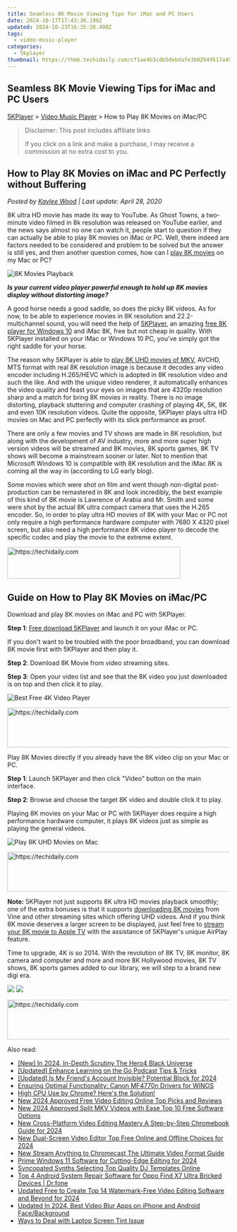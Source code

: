 ```yaml
---
title: Seamless 8K Movie Viewing Tips for iMac and PC Users
date: 2024-10-17T17:43:36.190Z
updated: 2024-10-23T16:35:26.490Z
tags:
  - video-music-player
categories:
  - 5kplayer
thumbnail: https://thmb.techidaily.com/cf1ae4b3cdb5debdafe3b02949517a45048f6142dd7f5f842e985181e8a620c0.jpg
---
```


## Seamless 8K Movie Viewing Tips for iMac and PC Users

[5KPlayer](https://tools.techidaily.com/5kplayer/products/) \> [Video Music Player](https://tools.techidaily.com/5kplayer/video-music-player/) \> How to Play 8K Movies on iMac/PC

>  Disclaimer: This post includes affiliate links
>
>  If you click on a link and make a purchase, I may receive a commission at no extra cost to you.
>

## How to Play 8K Movies on iMac and PC Perfectly without Buffering

 _Posted by [Kaylee Wood](https://www.quora.com/profile/Amanda-Hu-21) | Last update: April 28, 2020_

8K ultra HD movie has made its way to YouTube. As Ghost Towns, a two-minute video filmed in 8k resolution was released on YouTube earlier, and the news says almost no one can watch it, people start to question if they can actually be able to play 8K movies on iMac or PC. Well, there indeed are factors needed to be considered and problem to be solved but the answer is still yes, and then another question comes, how can I [play 8K movies](https://tools.techidaily.com/5kplayer/video-music-player/) on my Mac or PC?

![8K Movies Playback](https://www.5kplayer.com/video-music-player/img/8k-image.jpg) 

**_Is your current video player powerful enough to hold up 8K movies display without distorting image?_**

A good horse needs a good saddle, so does the picky 8K videos. As for now, to be able to experience movies in 8K resolution and 22.2-multichannel sound, you will need the help of [5KPlayer](https://tools.techidaily.com/5kplayer/products/), an amazing [free 8K player for Windows 10](https://tools.techidaily.com/5kplayer/video-music-player/) and iMac 8K, free but not cheap in quality. With 5KPlayer installed on your iMac or Windows 10 PC, you've simply got the right saddle for your horse. 

The reason why 5KPlayer is able to [play 8K UHD movies of MKV](https://tools.techidaily.com/5kplayer/video-music-player/), AVCHD, MTS format with real 8K resolution image is because it decodes any video encoder including H.265/HEVC which is adopted in 8K resolution video and such the like. And with the unique video renderer, it automatically enhances the video quality and feast your eyes on images that are 4320p resolution sharp and a match for bring 8K movies in reality. There is no image distorting, playback stuttering and computer crashing of playing 4K, 5K, 8K and even 10K resolution videos. Quite the opposite, 5KPlayer plays ultra HD movies on Mac and PC perfectly with its slick performance as proof.

There are only a few movies and TV shows are made in 8K resolution, but along with the development of AV industry, more and more super high version videos will be streamed and 8K movies, 8K sports games, 8K TV shows will become a mainstream sooner or later. Not to mention that Microsoft Windows 10 is compatible with 8K resolution and the iMac 8K is coming all the way in (according to LG early blog). 

Some movies which were shot on film and went though non-digital post-production can be remastered in 8K and look incredibly, the best example of this kind of 8K movie is Lawrence of Arabia and Mr. Smith and some were shot by the actual 8K ultra compact camera that uses the H.265 encoder. So, in order to play ultra HD movies of 8K with your Mac or PC not only require a high performance hardware computer with 7680 X 4320 pixel screen, but also need a high performance 8K video player to decode the specific codec and play the movie to the extreme extent.

<!-- affiliate ads begin -->
<a href="https://aligracehair.sjv.io/c/5597632/2135373/19272" target="_top" id="2135373">
  <img src="//a.impactradius-go.com/display-ad/19272-2135373" border="0" alt="https://techidaily.com" width="392" height="72"/>
</a>
<img height="0" width="0" src="https://aligracehair.sjv.io/i/5597632/2135373/19272" style="position:absolute;visibility:hidden;" border="0" />
<!-- affiliate ads end -->

## Guide on How to Play 8K Movies on iMac/PC

Download and play 8K movies on iMac and PC with 5KPlayer. 

**Step 1**: [Free download 5KPlayer](https://tools.techidaily.com/5kplayer/products/) and launch it on your iMac or PC. 

If you don't want to be troubled with the poor broadband, you can download 8K movie first with 5KPlayer and then play it. 

**Step 2**: Download 8K Movie from video streaming sites. 

**Step 3**: Open your video list and see that the 8K video you just downloaded is on top and then click it to play. 

![Best Free 4K Video Player](https://www.5kplayer.com/video-music-player/img/download-8k-movies.jpg) 

<!-- affiliate ads begin -->
<a href="https://appsumo.8odi.net/c/5597632/2137394/7443" target="_top" id="2137394">
  <img src="//a.impactradius-go.com/display-ad/7443-2137394" border="0" alt="https://techidaily.com" width="600" height="90"/>
</a>
<img height="0" width="0" src="https://appsumo.8odi.net/i/5597632/2137394/7443" style="position:absolute;visibility:hidden;" border="0" />
<!-- affiliate ads end -->

Play 8K Movies directly if you already have the 8K video clip on your Mac or PC. 

**Step 1**: Launch 5KPlayer and then click "Video" button on the main interface. 

**Step 2**: Browse and choose the target 8K video and double click it to play.

Playing 8K movies on your Mac or PC with 5KPlayer does require a high performance hardware computer, it plays 8K videos just as simple as playing the general videos.

![Play 8K UHD Movies on Mac](https://www.5kplayer.com/video-music-player/img/play-8k-movies-on-mac.jpg) 

<!-- affiliate ads begin -->
<a href="https://aligracehair.sjv.io/c/5597632/2016134/19272" target="_top" id="2016134">
  <img src="//a.impactradius-go.com/display-ad/19272-2016134" border="0" alt="https://techidaily.com" width="728" height="90"/>
</a>
<img height="0" width="0" src="https://aligracehair.sjv.io/i/5597632/2016134/19272" style="position:absolute;visibility:hidden;" border="0" />
<!-- affiliate ads end -->

**Note:** 5KPlayer not just supports 8K ultra HD movies playback smoothly; one of the extra bonuses is that it supports [downloading 8K movies](https://tools.techidaily.com/5kplayer/youtube-download/) from Vine and other streaming sites which offering UHD videos. And if you think 8K movie deserves a larger screen to be displayed, just feel free to [stream your 8K movie to Apple TV](https://tools.techidaily.com/5kplayer/airplay/) with the assistance of 5KPlayer's unique AirPlay feature. 

 Time to upgrade, 4K is so 2014\. With the revolution of 8K TV, 8K monitor, 8K camera and computer and more and more 8K Hollywood movies, 8K TV shows, 8K sports games added to our library, we will step to a brand new digi era.

[![](https://www.5kplayer.com/video-music-player/../button/freedownwhitewin.png)](https://tools.techidaily.com/5kplayer/products/) [![](https://www.5kplayer.com/video-music-player/../button/freedownbackmac.png)](https://tools.techidaily.com/5kplayer/products/)

<!-- affiliate ads begin -->
<a href="https://appsumo.8odi.net/c/5597632/2094421/7443" target="_top" id="2094421">
  <img src="//a.impactradius-go.com/display-ad/7443-2094421" border="0" alt="https://techidaily.com" width="728" height="90"/>
</a>
<img height="0" width="0" src="https://appsumo.8odi.net/i/5597632/2094421/7443" style="position:absolute;visibility:hidden;" border="0" />
<!-- affiliate ads end -->

<ins class="adsbygoogle"
     style="display:block"
     data-ad-format="autorelaxed"
     data-ad-client="ca-pub-7571918770474297"
     data-ad-slot="1223367746"></ins>

<ins class="adsbygoogle"
     style="display:block"
     data-ad-client="ca-pub-7571918770474297"
     data-ad-slot="8358498916"
     data-ad-format="auto"
     data-full-width-responsive="true"></ins>

<span class="atpl-alsoreadstyle">Also read:</span>
<div><ul>
<li><a href="https://fox-access.techidaily.com/new-in-2024-in-depth-scrutiny-the-hero4-black-universe/"><u>[New] In 2024, In-Depth Scrutiny The Hero4 Black Universe</u></a></li>
<li><a href="https://vp-tips.techidaily.com/updated-enhance-learning-on-the-go-podcast-tips-and-tricks/"><u>[Updated] Enhance Learning on the Go Podcast Tips & Tricks</u></a></li>
<li><a href="https://snapchat-videos.techidaily.com/updated-is-my-friends-account-invisible-potential-block-for-2024/"><u>[Updated] Is My Friend's Account Invisible? Potential Block for 2024</u></a></li>
<li><a href="https://driver-install.techidaily.com/ensuring-optimal-functionality-canon-mf4770n-drivers-for-winos/"><u>Ensuring Optimal Functionality: Canon MF4770n Drivers for WINOS</u></a></li>
<li><a href="https://win-answers.techidaily.com/high-cpu-use-by-chrome-heres-the-solution/"><u>High CPU Use by Chrome? Here's the Solution!</u></a></li>
<li><a href="https://video-ai-editor.techidaily.com/new-2024-approved-free-video-editing-online-top-picks-and-reviews/"><u>New 2024 Approved Free Video Editing Online Top Picks and Reviews</u></a></li>
<li><a href="https://video-ai-editor.techidaily.com/new-2024-approved-split-mkv-videos-with-ease-top-10-free-software-options/"><u>New 2024 Approved Split MKV Videos with Ease Top 10 Free Software Options</u></a></li>
<li><a href="https://video-ai-editor.techidaily.com/new-cross-platform-video-editing-mastery-a-step-by-step-chromebook-guide-for-2024/"><u>New Cross-Platform Video Editing Mastery A Step-by-Step Chromebook Guide for 2024</u></a></li>
<li><a href="https://video-ai-editor.techidaily.com/new-dual-screen-video-editor-top-free-online-and-offline-choices-for-2024/"><u>New Dual-Screen Video Editor Top Free Online and Offline Choices for 2024</u></a></li>
<li><a href="https://video-ai-editor.techidaily.com/new-stream-anything-to-chromecast-the-ultimate-video-format-guide/"><u>New Stream Anything to Chromecast The Ultimate Video Format Guide</u></a></li>
<li><a href="https://article-tips.techidaily.com/prime-windows-11-software-for-cutting-edge-editing-for-2024/"><u>Prime Windows 11 Software for Cutting-Edge Editing for 2024</u></a></li>
<li><a href="https://youtube-web.techidaily.com/pated-synths-selecting-top-quality-dj-templates-online/"><u>Syncopated Synths Selecting Top Quality DJ Templates Online</u></a></li>
<li><a href="https://howto.techidaily.com/top-4-android-system-repair-software-for-oppo-find-x7-ultra-bricked-devices-drfone-by-drfone-fix-android-problems-fix-android-problems/"><u>Top 4 Android System Repair Software for Oppo Find X7 Ultra Bricked Devices | Dr.fone</u></a></li>
<li><a href="https://video-ai-editor.techidaily.com/updated-free-to-create-top-14-watermark-free-video-editing-software-and-beyond-for-2024/"><u>Updated Free to Create Top 14 Watermark-Free Video Editing Software and Beyond for 2024</u></a></li>
<li><a href="https://video-ai-editor.techidaily.com/updated-in-2024-best-video-blur-apps-on-iphone-and-android-facebackground/"><u>Updated In 2024, Best Video Blur Apps on iPhone and Android Face/Background</u></a></li>
<li><a href="https://windows11.techidaily.com/ways-to-deal-with-laptop-screen-tint-issue/"><u>Ways to Deal with Laptop Screen Tint Issue</u></a></li>
</ul></div>

